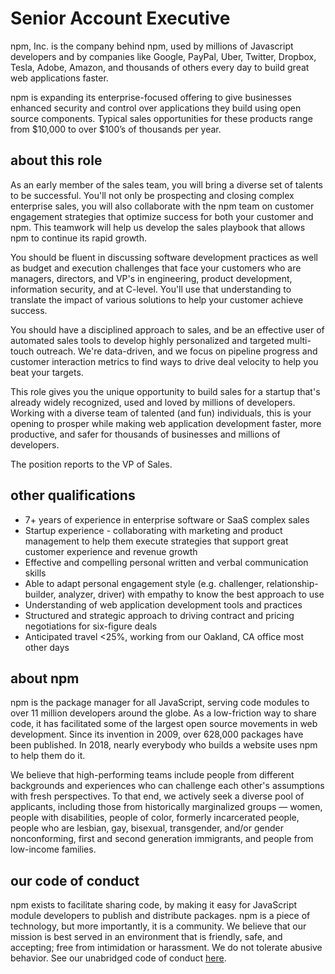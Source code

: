 # Senior Account Executive

npm, Inc. is the company behind npm, used by millions of Javascript developers and 
by companies like Google, PayPal, Uber, Twitter, Dropbox, Tesla, Adobe, 
Amazon, and thousands of others every day to build great web applications faster.

npm is expanding its enterprise-focused offering to give businesses enhanced 
security and control over applications they build using open source components. 
Typical sales opportunities for these products range from $10,000 to over 
$100’s of thousands per year.

## about this role

As an early member of the sales team, you will bring a diverse set of talents
to be successful. You'll not only be prospecting and closing complex enterprise
sales, you will also collaborate with the npm team on customer engagement strategies 
that optimize success for both your customer and npm. This teamwork will help us
develop the sales playbook that allows npm to continue its rapid growth.

You should be fluent in discussing software development practices as well as budget
and execution challenges that face your customers who are managers, directors, and VP's
in engineering, product development, information security, and at C-level. You'll use
that understanding to translate the impact of various solutions to help your customer
achieve success.

You should have a disciplined approach to sales, and be an effective user of automated
sales tools to develop highly personalized and targeted multi-touch outreach. We're
data-driven, and we focus on pipeline progress and customer interaction metrics to
find ways to drive deal velocity to help you beat your targets.

This role gives you the unique opportunity to build sales for a startup that's 
already widely recognized, used and loved by millions of developers. Working with
a diverse team of talented (and fun) individuals, this is your opening to prosper
while making web application development faster, more productive, and safer for
thousands of businesses and millions of developers.

The position reports to the VP of Sales.

## other qualifications

* 7+ years of experience in enterprise software or SaaS complex sales
* Startup experience - collaborating with marketing and product management to
help them execute strategies that support great customer experience and 
revenue growth
* Effective and compelling personal written and verbal communication skills
* Able to adapt personal engagement style (e.g. challenger, relationship-builder, 
analyzer, driver) with empathy to know the best approach to use
* Understanding of web application development tools and practices
* Structured and strategic approach to driving contract and pricing negotiations
for six-figure deals
* Anticipated travel <25%, working from our Oakland, CA office most other days


## about npm

npm is the package manager for all JavaScript, serving code modules to
over 11 million developers around the globe. As a low-friction way to
share code, it has facilitated some of the largest open source
movements in web development. Since its invention in 2009, over
628,000 packages have been published. In 2018, nearly everybody who
builds a website uses npm to help them do it.

We believe that high-performing teams include people from different
backgrounds and experiences who can challenge each other's assumptions
with fresh perspectives. To that end, we actively seek a diverse pool
of applicants, including those from historically marginalized groups —
women, people with disabilities, people of color, formerly
incarcerated people, people who are lesbian, gay, bisexual,
transgender, and/or gender nonconforming, first and second generation
immigrants, and people from low-income families.

## our code of conduct

npm exists to facilitate sharing code, by making it easy for
JavaScript module developers to publish and distribute packages.  npm
is a piece of technology, but more importantly, it is a community.  We
believe that our mission is best served in an environment that is
friendly, safe, and accepting; free from intimidation or harassment.
We do not tolerate abusive behavior.  See our unabridged code of
conduct [here](https://www.npmjs.com/policies/conduct).

